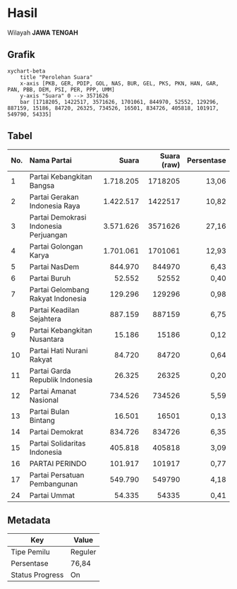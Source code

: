 # Hasil

Wilayah **JAWA TENGAH**

## Grafik

```mermaid
xychart-beta
    title "Perolehan Suara"
    x-axis [PKB, GER, PDIP, GOL, NAS, BUR, GEL, PKS, PKN, HAN, GAR, PAN, PBB, DEM, PSI, PER, PPP, UMM]
    y-axis "Suara" 0 --> 3571626
    bar [1718205, 1422517, 3571626, 1701061, 844970, 52552, 129296, 887159, 15186, 84720, 26325, 734526, 16501, 834726, 405818, 101917, 549790, 54335]
```

## Tabel

| No. | Nama Partai                           | Suara     | Suara (raw) | Persentase |
|:--- |:------------------------------------- | ---------:| -----------:| ----------:|
| 1   | Partai Kebangkitan Bangsa             | 1.718.205 | 1718205     | 13,06      |
| 2   | Partai Gerakan Indonesia Raya         | 1.422.517 | 1422517     | 10,82      |
| 3   | Partai Demokrasi Indonesia Perjuangan | 3.571.626 | 3571626     | 27,16      |
| 4   | Partai Golongan Karya                 | 1.701.061 | 1701061     | 12,93      |
| 5   | Partai NasDem                         | 844.970   | 844970      | 6,43       |
| 6   | Partai Buruh                          | 52.552    | 52552       | 0,40       |
| 7   | Partai Gelombang Rakyat Indonesia     | 129.296   | 129296      | 0,98       |
| 8   | Partai Keadilan Sejahtera             | 887.159   | 887159      | 6,75       |
| 9   | Partai Kebangkitan Nusantara          | 15.186    | 15186       | 0,12       |
| 10  | Partai Hati Nurani Rakyat             | 84.720    | 84720       | 0,64       |
| 11  | Partai Garda Republik Indonesia       | 26.325    | 26325       | 0,20       |
| 12  | Partai Amanat Nasional                | 734.526   | 734526      | 5,59       |
| 13  | Partai Bulan Bintang                  | 16.501    | 16501       | 0,13       |
| 14  | Partai Demokrat                       | 834.726   | 834726      | 6,35       |
| 15  | Partai Solidaritas Indonesia          | 405.818   | 405818      | 3,09       |
| 16  | PARTAI PERINDO                        | 101.917   | 101917      | 0,77       |
| 17  | Partai Persatuan Pembangunan          | 549.790   | 549790      | 4,18       |
| 24  | Partai Ummat                          | 54.335    | 54335       | 0,41       |


## Metadata

| Key             | Value   |
| --------------- | ------- |
| Tipe Pemilu     | Reguler |
| Persentase      | 76,84   |
| Status Progress | On      |



